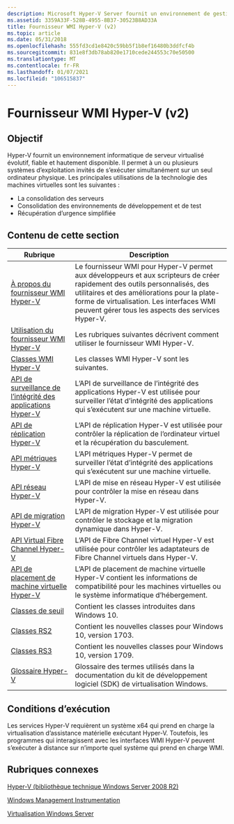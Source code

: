 ```yaml
---
description: Microsoft Hyper-V Server fournit un environnement de gestion d’ordinateurs virtuels évolutif, fiable et hautement disponible. Le logiciel de machine virtuelle Hyper-V consolide les serveurs, ainsi que les environnements de développement et de test.
ms.assetid: 3359A33F-528B-4955-8B37-30523B8AD33A
title: Fournisseur WMI Hyper-V (v2)
ms.topic: article
ms.date: 05/31/2018
ms.openlocfilehash: 555fd3cd1e8420c59bb5f1b8ef16480b3ddfcf4b
ms.sourcegitcommit: 831e8f3db78ab820e1710cede244553c70e50500
ms.translationtype: MT
ms.contentlocale: fr-FR
ms.lasthandoff: 01/07/2021
ms.locfileid: "106515837"
---
```

# <a name="hyper-v-wmi-provider-v2"></a>Fournisseur WMI Hyper-V (v2)

## <a name="purpose"></a>Objectif

Hyper-V fournit un environnement informatique de serveur virtualisé évolutif, fiable et hautement disponible. Il permet à un ou plusieurs systèmes d’exploitation invités de s’exécuter simultanément sur un seul ordinateur physique. Les principales utilisations de la technologie des machines virtuelles sont les suivantes :

-   La consolidation des serveurs
-   Consolidation des environnements de développement et de test
-   Récupération d’urgence simplifiée

## <a name="in-this-section"></a>Contenu de cette section



| Rubrique                                                                                                 | Description                                                                                                                                                                                                                              |
|-------------------------------------------------------------------------------------------------------|------------------------------------------------------------------------------------------------------------------------------------------------------------------------------------------------------------------------------------------|
| [À propos du fournisseur WMI Hyper-V](about-the-virtualization-wmi-provider.md)<br/>                | Le fournisseur WMI pour Hyper-V permet aux développeurs et aux scripteurs de créer rapidement des outils personnalisés, des utilitaires et des améliorations pour la plate-forme de virtualisation. Les interfaces WMI peuvent gérer tous les aspects des services Hyper-V.<br/> |
| [Utilisation du fournisseur WMI Hyper-V](using-the-virtualization-wmi-provider.md)<br/>                | Les rubriques suivantes décrivent comment utiliser le fournisseur WMI Hyper-V.<br/>                                                                                                                                                            |
| [Classes WMI Hyper-V](hyper-v-wmi-classes.md)<br/>                                             | Les classes WMI Hyper-V sont les suivantes.<br/>                                                                                                                                                                                    |
| [API de surveillance de l’intégrité des applications Hyper-V](hyper-v-application-health-monitoring-api.md)<br/> | L’API de surveillance de l’intégrité des applications Hyper-V est utilisée pour surveiller l’état d’intégrité des applications qui s’exécutent sur une machine virtuelle.<br/>                                                                                               |
| [API de réplication Hyper-V](hyper-v-replication-api.md)<br/>                                     | L’API de réplication Hyper-V est utilisée pour contrôler la réplication de l’ordinateur virtuel et la récupération du basculement.<br/>                                                                                                                             |
| [API métriques Hyper-V](hyper-v-metrics-api.md)<br/>                                             | L’API métriques Hyper-V permet de surveiller l’état d’intégrité des applications qui s’exécutent sur une machine virtuelle.<br/>                                                                                                                     |
| [API réseau Hyper-V](hyper-v-networking-api.md)<br/>                                       | L’API de mise en réseau Hyper-V est utilisée pour contrôler la mise en réseau dans Hyper-V.<br/>                                                                                                                                                          |
| [API de migration Hyper-V](hyper-v-storage-migration-api.md)<br/>                                 | L’API de migration Hyper-V est utilisée pour contrôler le stockage et la migration dynamique dans Hyper-V.<br/>                                                                                                                                           |
| [API Virtual Fibre Channel Hyper-V](hyper-v-virtual-fiber-channels-api.md)<br/>                | L’API de Fibre Channel virtuel Hyper-V est utilisée pour contrôler les adaptateurs de Fibre Channel virtuels dans Hyper-V.<br/>                                                                                                                           |
| [API de placement de machine virtuelle Hyper-V](hyper-v-vm-placement-api.md)<br/>                                   | L’API de placement de machine virtuelle Hyper-V contient les informations de compatibilité pour les machines virtuelles ou le système informatique d’hébergement.<br/>                                                                                                        |
| [Classes de seuil](threshold-classes.md)<br/>                                                 | Contient les classes introduites dans Windows 10.<br/>                                                                                                                                                                                |
| [Classes RS2](redstone-classes.md)<br/>                                                        | Contient les nouvelles classes pour Windows 10, version 1703.<br/>                                                                                                                                                                        |
| [Classes RS3](rs3-classes.md)<br/>                                                             | Contient les nouvelles classes pour Windows 10, version 1709.<br/>                                                                                                                                                                        |
| [Glossaire Hyper-V](virtualization-glossary.md)<br/>                                            | Glossaire des termes utilisés dans la documentation du kit de développement logiciel (SDK) de virtualisation Windows.<br/>                                                                                                                                                       |



 

## <a name="run-time-requirements"></a>Conditions d’exécution

Les services Hyper-V requièrent un système x64 qui prend en charge la virtualisation d’assistance matérielle exécutant Hyper-V. Toutefois, les programmes qui interagissent avec les interfaces WMI Hyper-V peuvent s’exécuter à distance sur n’importe quel système qui prend en charge WMI.

## <a name="related-topics"></a>Rubriques connexes

<dl> <dt>

[Hyper-V (bibliothèque technique Windows Server 2008 R2)](/previous-versions/windows/it-pro/windows-server-2008-R2-and-2008/cc753637(v=ws.10))
</dt> <dt>

[Windows Management Instrumentation](/windows/desktop/WmiSdk/wmi-start-page)
</dt> <dt>

[Virtualisation Windows Server](https://www.microsoft.com/windowsserver2008/virtualization/default.mspx)
</dt> </dl>

 

